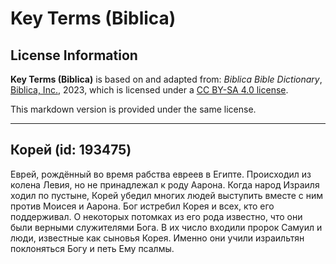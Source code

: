 # Key Terms (Biblica)

## License Information

**Key Terms (Biblica)** is based on and adapted from: _Biblica Bible Dictionary_, [Biblica, Inc.](https://www.biblica.com/), 2023, which is licensed under a [CC BY-SA 4.0 license](https://creativecommons.org/licenses/by-sa/4.0/legalcode.en).

This markdown version is provided under the same license.



--------------------------------

## Корей (id: 193475)

Еврей, рождённый во время рабства евреев в Египте. Происходил из колена Левия, но не принадлежал к роду Аарона. Когда народ Израиля ходил по пустыне, Корей убедил многих людей выступить вместе с ним против Моисея и Аарона. Бог истребил Корея и всех, кто его поддерживал. О некоторых потомках из его рода известно, что они были верными служителями Бога. В их число входили пророк Самуил и люди, известные как сыновья Корея. Именно они учили израильтян поклоняться Богу и петь Ему псалмы.


